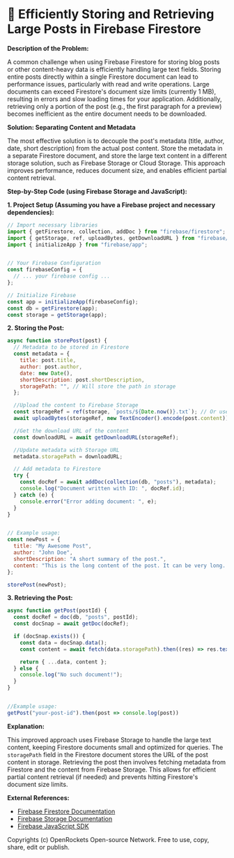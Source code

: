 # 🐞 Efficiently Storing and Retrieving Large Posts in Firebase Firestore


**Description of the Problem:**

A common challenge when using Firebase Firestore for storing blog posts or other content-heavy data is efficiently handling large text fields.  Storing entire posts directly within a single Firestore document can lead to performance issues, particularly with read and write operations.  Large documents can exceed Firestore's document size limits (currently 1 MB), resulting in errors and slow loading times for your application.  Additionally, retrieving only a portion of the post (e.g., the first paragraph for a preview) becomes inefficient as the entire document needs to be downloaded.

**Solution: Separating Content and Metadata**

The most effective solution is to decouple the post's metadata (title, author, date, short description) from the actual post content.  Store the metadata in a separate Firestore document, and store the large text content in a different storage solution, such as Firebase Storage or Cloud Storage.  This approach improves performance, reduces document size, and enables efficient partial content retrieval.

**Step-by-Step Code (using Firebase Storage and JavaScript):**


**1. Project Setup (Assuming you have a Firebase project and necessary dependencies):**

```javascript
// Import necessary libraries
import { getFirestore, collection, addDoc } from "firebase/firestore";
import { getStorage, ref, uploadBytes, getDownloadURL } from "firebase/storage";
import { initializeApp } from "firebase/app";


// Your Firebase Configuration
const firebaseConfig = {
  // ... your firebase config ...
};

// Initialize Firebase
const app = initializeApp(firebaseConfig);
const db = getFirestore(app);
const storage = getStorage(app);
```

**2. Storing the Post:**

```javascript
async function storePost(post) {
  // Metadata to be stored in Firestore
  const metadata = {
    title: post.title,
    author: post.author,
    date: new Date(),
    shortDescription: post.shortDescription,
    storagePath: "", // Will store the path in storage
  };

  //Upload the content to Firebase Storage
  const storageRef = ref(storage, `posts/${Date.now()}.txt`); // Or use a more sophisticated naming scheme
  await uploadBytes(storageRef, new TextEncoder().encode(post.content)); //Converts the text to bytes

  //Get the download URL of the content
  const downloadURL = await getDownloadURL(storageRef);

  //Update metadata with Storage URL
  metadata.storagePath = downloadURL;

  // Add metadata to Firestore
  try {
    const docRef = await addDoc(collection(db, "posts"), metadata);
    console.log("Document written with ID: ", docRef.id);
  } catch (e) {
    console.error("Error adding document: ", e);
  }
}


// Example usage:
const newPost = {
  title: "My Awesome Post",
  author: "John Doe",
  shortDescription: "A short summary of the post.",
  content: "This is the long content of the post. It can be very long...",
};

storePost(newPost);

```

**3. Retrieving the Post:**

```javascript
async function getPost(postId) {
  const docRef = doc(db, "posts", postId);
  const docSnap = await getDoc(docRef);

  if (docSnap.exists()) {
    const data = docSnap.data();
    const content = await fetch(data.storagePath).then((res) => res.text());  //Fetch the content from the Storage URL

    return { ...data, content };
  } else {
    console.log("No such document!");
  }
}


//Example usage:
getPost("your-post-id").then(post => console.log(post))

```


**Explanation:**

This improved approach uses Firebase Storage to handle the large text content, keeping Firestore documents small and optimized for queries.  The `storagePath` field in the Firestore document stores the URL of the post content in storage. Retrieving the post then involves fetching metadata from Firestore and the content from Firebase Storage.  This allows for efficient partial content retrieval (if needed) and prevents hitting Firestore's document size limits.



**External References:**

* [Firebase Firestore Documentation](https://firebase.google.com/docs/firestore)
* [Firebase Storage Documentation](https://firebase.google.com/docs/storage)
* [Firebase JavaScript SDK](https://firebase.google.com/docs/web/setup)


Copyrights (c) OpenRockets Open-source Network. Free to use, copy, share, edit or publish.

